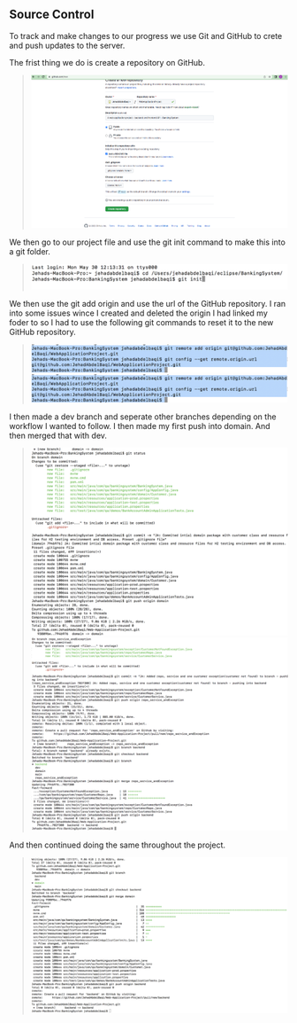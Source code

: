 ## Source Control

To track and make changes to our progress we use Git and GitHub to crete and push updates to the server. 

The frist thing we do is create a repository on GitHub.
>![](../documentation_images/other/repo_set_up_and_pushes/repo_set_up.png) 

We then go to our project file and use the git init command to make this into a git folder.
>![](../documentation_images/other/repo_set_up_and_pushes/repo_set_up_2.png) 

We then use the git add origin <url> and use the url of the GitHub repository. I ran into some issues wince I created and deleted the origin I had linked my foder to so I had to use the following git commands to reset it to the new GitHub repository.
>![](../documentation_images/other/repo_set_up_and_pushes/repo_set_up_3.png) 
>![](../documentation_images/other/repo_set_up_and_pushes/repo_set_up_3.png) 

I then made a dev branch and seperate other branches depending on the workflow I wanted to follow. I then made my first push into domain. And then merged that with dev.
>![](../documentation_images/other/repo_set_up_and_pushes/first_push.png) 
>![](../documentation_images/other/repo_set_up_and_pushes/second_push.png) 

And then continued doing the same throughout the project.
>![](../documentation_images/other/repo_set_up_and_pushes/new_branch.png) 

